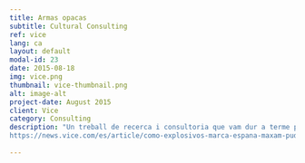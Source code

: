 ```yaml
---
title: Armas opacas
subtitle: Cultural Consulting
ref: vice
lang: ca
layout: default
modal-id: 23
date: 2015-08-18
img: vice.png
thumbnail: vice-thumbnail.png
alt: image-alt
project-date: August 2015
client: Vice
category: Consulting
description: "Un treball de recerca i consultoria que vam dur a terme per als periodistes de Vice Espanya. L'article ''Cómo explosivos 'Marca España' pudieron acabar en manos de yihadistas sirios'' consistia en el tràfic d'armes a través de Turquia i els periodistes haurien d’investigar la complicada estructura legal d'importació / exportació i les institucions de Turquia, pel que fa al comerç d'explosius. No només vam dirigir els redactors a la recerca de la informació necessària, sinó que també vam establir la seva comunicació amb els canals pertinents i vam fer totes les traduccions necessàries de les fonts requerides per a l'article. L'article és accessible a:
https://news.vice.com/es/article/como-explosivos-marca-espana-maxam-pudieron-acabar-en-manos-yihadistas-siria"
 
---
```


